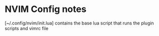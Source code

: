 # NVIM Config notes

[~/.config/nvim/init.lua] contains the base lua script that runs the plugin scripts and vimrc file
